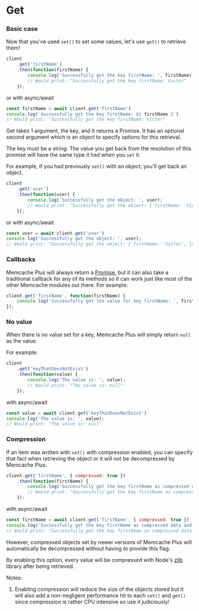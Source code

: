 # Get

### Basic case

Now that you've used `set()` to set some values, let's use `get()` to retrieve them!

```javascript
client
    .get('firstName')
    .then(function(firstName) {
        console.log('Successfully got the key firstName: ', firstName);
        // Would print: "Successfully got the key firstName: Victor"
    });
```

or with async/await

```javascript
const firstName = await client.get('firstName')
console.log(`Successfully got the key firstName: ${ firstName }`)
// Would print: "Successfully got the key firstName: Victor"
```

Get takes 1 argument, the key, and it returns a Promise. It has an optional
second argument which is an object to specify options for this retrieval.

The key must be a string. The value you get back from the resolution
of this promise will have the same type it had when you `set` it.

For example, if you had previously `set()` with an object, you'll get back an
object.

```javascript
client
    .get('user')
    .then(function(user) {
        console.log('Successfully got the object: ', user);
        // Would print: "Successfully got the object: { firstName: 'Victor', lastName: 'Quinn' }"
    });
```

or with async/await

```javascript
const user = await client.get('user')
console.log('Successfully got the object: ', user);
// Would print: "Successfully got the object: { firstName: 'Victor', lastName: 'Quinn' }"
```

### Callbacks

Memcache Plus will always return a [Promise](https://www.promisejs.org), but it
can also take a traditional callback for any of its methods so it can work just
like most of the other Memcache modules out there. For example:

```javascript
client.get('firstName', function(firstName) {
    console.log('Successfully got the value for key firstName: ', firstName);
});
```

### No value

When there is no value set for a key, Memcache Plus will simply return `null` as
the value.

For example:

```javascript
client
    .get('keyThatDoesNotExist')
    .then(function(value) {
        console.log('The value is: ', value);
        // Would print: "The value is: null"
    });
```

with async/await

```javascript
const value = await client.get('keyThatDoesNotExist')
console.log('The value is: ', value);
// Would print: "The value is: null"
```

### Compression

If an item was written with `set()` with compression enabled, you can specify
that fact when retrieving the object or it will not be decompressed by Memcache
Plus:

```javascript
client.get('firstName', { compressed: true })
    .then(function(firstName) {
        console.log('Successfully got the key firstName as compressed data: ', firstName);
        // Would print: "Successfully got the key firstName as compressed data: Victor"
    });
```

with async/await

```javascript
const firstName = await client.get('firstName', { compressed: true })
console.log('Successfully got the key firstName as compressed data and automatically uncompressed it: ', firstName);
// Would print: "Successfully got the key firstName as compressed data: Victor"
```

However, compressed objects set by newer versions of Memcache Plus will
automatically be decompressed without having to provide this flag.

By enabling this option, every value will be compressed with Node's
[zlib](https://nodejs.org/api/zlib.html) library after being retrieved.

Notes:

1. Enabling compression will reduce the size of the objects stored but it will
also add a non-negligent performance hit to each `set()` and `get()` since
compression is rather CPU intensive so use it judiciously!
